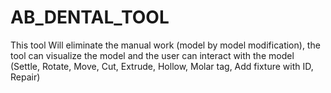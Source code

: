 # AB_DENTAL_TOOL
 This tool Will eliminate the manual work (model by model modification), the tool can visualize the model and the user can interact with the model  (Settle, Rotate, Move, Cut, Extrude, Hollow, Molar tag, Add fixture with ID, Repair)
